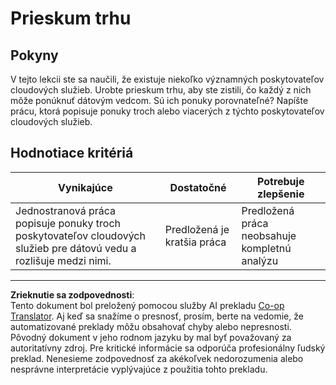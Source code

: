 <!--
CO_OP_TRANSLATOR_METADATA:
{
  "original_hash": "96f3696153d9ed54b19a1bb65438c104",
  "translation_date": "2025-08-26T16:10:08+00:00",
  "source_file": "5-Data-Science-In-Cloud/17-Introduction/assignment.md",
  "language_code": "sk"
}
-->
# Prieskum trhu

## Pokyny

V tejto lekcii ste sa naučili, že existuje niekoľko významných poskytovateľov cloudových služieb. Urobte prieskum trhu, aby ste zistili, čo každý z nich môže ponúknuť dátovým vedcom. Sú ich ponuky porovnateľné? Napíšte prácu, ktorá popisuje ponuky troch alebo viacerých z týchto poskytovateľov cloudových služieb.

## Hodnotiace kritériá

Vynikajúce | Dostatočné | Potrebuje zlepšenie
--- | --- | -- |
Jednostranová práca popisuje ponuky troch poskytovateľov cloudových služieb pre dátovú vedu a rozlišuje medzi nimi. | Predložená je kratšia práca | Predložená práca neobsahuje kompletnú analýzu

---

**Zrieknutie sa zodpovednosti**:  
Tento dokument bol preložený pomocou služby AI prekladu [Co-op Translator](https://github.com/Azure/co-op-translator). Aj keď sa snažíme o presnosť, prosím, berte na vedomie, že automatizované preklady môžu obsahovať chyby alebo nepresnosti. Pôvodný dokument v jeho rodnom jazyku by mal byť považovaný za autoritatívny zdroj. Pre kritické informácie sa odporúča profesionálny ľudský preklad. Nenesieme zodpovednosť za akékoľvek nedorozumenia alebo nesprávne interpretácie vyplývajúce z použitia tohto prekladu.